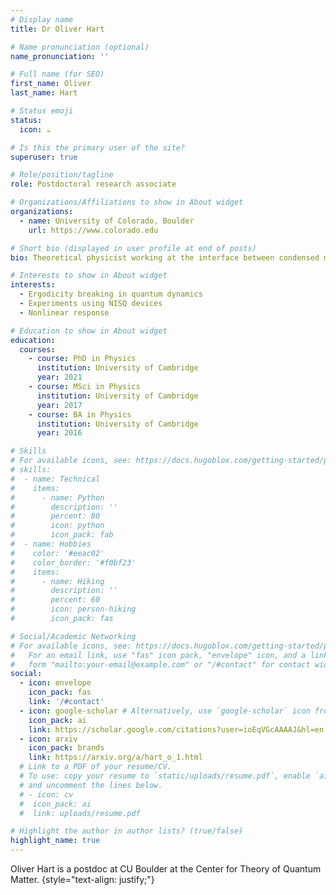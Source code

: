 ```yaml
---
# Display name
title: Dr Oliver Hart

# Name pronunciation (optional)
name_pronunciation: ''

# Full name (for SEO)
first_name: Oliver
last_name: Hart

# Status emoji
status:
  icon: ☕️

# Is this the primary user of the site?
superuser: true

# Role/position/tagline
role: Postdoctoral research associate

# Organizations/Affiliations to show in About widget
organizations:
  - name: University of Colorado, Boulder
    url: https://www.colorado.edu

# Short bio (displayed in user profile at end of posts)
bio: Theoretical physicist working at the interface between condensed matter and quantum information science.

# Interests to show in About widget
interests:
  - Ergodicity breaking in quantum dynamics
  - Experiments using NISQ devices
  - Nonlinear response

# Education to show in About widget
education:
  courses:
    - course: PhD in Physics
      institution: University of Cambridge
      year: 2021
    - course: MSci in Physics
      institution: University of Cambridge
      year: 2017
    - course: BA in Physics
      institution: University of Cambridge
      year: 2016

# Skills
# For available icons, see: https://docs.hugoblox.com/getting-started/page-builder/#icons
# skills:
#  - name: Technical
#    items:
#      - name: Python
#        description: ''
#        percent: 80
#        icon: python
#        icon_pack: fab
#  - name: Hobbies
#    color: '#eeac02'
#    color_border: '#f0bf23'
#    items:
#      - name: Hiking
#        description: ''
#        percent: 60
#        icon: person-hiking
#        icon_pack: fas

# Social/Academic Networking
# For available icons, see: https://docs.hugoblox.com/getting-started/page-builder/#icons
#   For an email link, use "fas" icon pack, "envelope" icon, and a link in the
#   form "mailto:your-email@example.com" or "/#contact" for contact widget.
social:
  - icon: envelope
    icon_pack: fas
    link: '/#contact'
  - icon: google-scholar # Alternatively, use `google-scholar` icon from `ai` icon pack
    icon_pack: ai
    link: https://scholar.google.com/citations?user=ioEqVGcAAAAJ&hl=en
  - icon: arxiv
    icon_pack: brands
    link: https://arxiv.org/a/hart_o_1.html
  # Link to a PDF of your resume/CV.
  # To use: copy your resume to `static/uploads/resume.pdf`, enable `ai` icons in `params.yaml`,
  # and uncomment the lines below.
  # - icon: cv
  #  icon_pack: ai
  #  link: uploads/resume.pdf

# Highlight the author in author lists? (true/false)
highlight_name: true
---
```


Oliver Hart is a postdoc at CU Boulder at the Center for Theory of Quantum Matter.
{style="text-align: justify;"}
